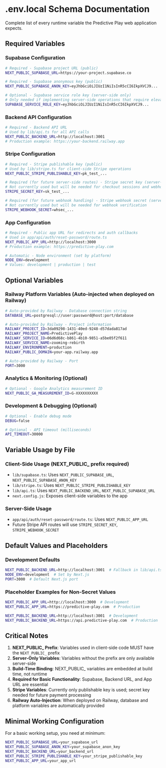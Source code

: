 # .env.local Schema Documentation

Complete list of every runtime variable the Predictive Play web application expects.

## Required Variables

### Supabase Configuration
```bash
# Required - Supabase project URL (public)
NEXT_PUBLIC_SUPABASE_URL=https://your-project.supabase.co

# Required - Supabase anonymous key (public)
NEXT_PUBLIC_SUPABASE_ANON_KEY=eyJhbGciOiJIUzI1NiIsInR5cCI6IkpXVCJ9...

# Optional - Supabase service role key (server-side only)
# Only needed if implementing server-side operations that require elevated permissions
SUPABASE_SERVICE_ROLE_KEY=eyJhbGciOiJIUzI1NiIsInR5cCI6IkpXVCJ9...
```

### Backend API Configuration
```bash
# Required - Backend API URL
# Used by lib/api.ts for all API calls
NEXT_PUBLIC_BACKEND_URL=http://localhost:3001
# Production example: https://your-backend.railway.app
```

### Stripe Configuration
```bash
# Required - Stripe publishable key (public)
# Used by lib/stripe.ts for client-side Stripe operations
NEXT_PUBLIC_STRIPE_PUBLISHABLE_KEY=pk_test_...

# Required (for future server-side routes) - Stripe secret key (server-side only)
# Not currently used but will be needed for checkout sessions and webhooks
STRIPE_SECRET_KEY=sk_test_...

# Required (for future webhook handling) - Stripe webhook secret (server-side only)
# Not currently used but will be needed for webhook verification
STRIPE_WEBHOOK_SECRET=whsec_...
```

### App Configuration
```bash
# Required - Public app URL for redirects and auth callbacks
# Used in app/api/auth/reset-password/route.ts
NEXT_PUBLIC_APP_URL=http://localhost:3000
# Production example: https://predictive-play.com

# Automatic - Node environment (set by platform)
NODE_ENV=development
# Values: development | production | test
```

## Optional Variables

### Railway Platform Variables (Auto-injected when deployed on Railway)
```bash
# Auto-provided by Railway - Database connection string
DATABASE_URL=postgresql://user:password@host:port/database

# Auto-provided by Railway - Project information
RAILWAY_PROJECT_ID=3da09298-1431-40ed-9248-d57dada817ad
RAILWAY_PROJECT_NAME=PredictivePlay
RAILWAY_SERVICE_ID=06d6d68c-b861-4b10-9851-a5be05f2f611
RAILWAY_SERVICE_NAME=zooming-rebirth
RAILWAY_ENVIRONMENT=production
RAILWAY_PUBLIC_DOMAIN=your-app.railway.app

# Auto-provided by Railway - Port
PORT=3000
```

### Analytics & Monitoring (Optional)
```bash
# Optional - Google Analytics measurement ID
NEXT_PUBLIC_GA_MEASUREMENT_ID=G-XXXXXXXXXX
```

### Development & Debugging (Optional)
```bash
# Optional - Enable debug mode
DEBUG=false

# Optional - API timeout (milliseconds)
API_TIMEOUT=30000
```

## Variable Usage by File

### Client-Side Usage (NEXT_PUBLIC_ prefix required)
- `lib/supabase.ts`: Uses `NEXT_PUBLIC_SUPABASE_URL`, `NEXT_PUBLIC_SUPABASE_ANON_KEY`
- `lib/stripe.ts`: Uses `NEXT_PUBLIC_STRIPE_PUBLISHABLE_KEY`
- `lib/api.ts`: Uses `NEXT_PUBLIC_BACKEND_URL`, `NEXT_PUBLIC_SUPABASE_URL`
- `next.config.js`: Exposes client-side variables to the app

### Server-Side Usage
- `app/api/auth/reset-password/route.ts`: Uses `NEXT_PUBLIC_APP_URL`
- Future Stripe API routes will use `STRIPE_SECRET_KEY`, `STRIPE_WEBHOOK_SECRET`

## Default Values and Placeholders

### Development Defaults
```bash
NEXT_PUBLIC_BACKEND_URL=http://localhost:3001  # Fallback in lib/api.ts
NODE_ENV=development  # Set by Next.js
PORT=3000  # Default Next.js port
```

### Placeholder Examples for Non-Secret Values
```bash
NEXT_PUBLIC_APP_URL=http://localhost:3000  # Development
NEXT_PUBLIC_APP_URL=https://predictive-play.com  # Production

NEXT_PUBLIC_BACKEND_URL=http://localhost:3001  # Development
NEXT_PUBLIC_BACKEND_URL=https://api.predictive-play.com  # Production
```

## Critical Notes

1. **NEXT_PUBLIC_ Prefix**: Variables used in client-side code MUST have the `NEXT_PUBLIC_` prefix
2. **Server-Only Variables**: Variables without the prefix are only available server-side
3. **Build-Time Binding**: NEXT_PUBLIC_ variables are embedded at build time, not runtime
4. **Required for Basic Functionality**: Supabase, Backend URL, and App URL are essential
5. **Stripe Variables**: Currently only publishable key is used; secret key needed for future payment processing
6. **Railway Auto-Injection**: When deployed on Railway, database and platform variables are automatically provided

## Minimal Working Configuration

For a basic working setup, you need at minimum:
```bash
NEXT_PUBLIC_SUPABASE_URL=your_supabase_url
NEXT_PUBLIC_SUPABASE_ANON_KEY=your_supabase_anon_key
NEXT_PUBLIC_BACKEND_URL=your_backend_url
NEXT_PUBLIC_STRIPE_PUBLISHABLE_KEY=your_stripe_publishable_key
NEXT_PUBLIC_APP_URL=your_app_url
```
